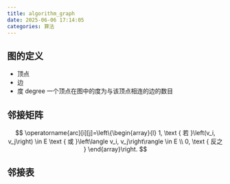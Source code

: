 ```yaml
---
title: algorithm_graph
date: 2025-06-06 17:14:05
categories: 算法
---
```

## 图的定义
* 顶点
* 边
* 度 degree
一个顶点在图中的度为与该顶点相连的边的数目
## 邻接矩阵
$$
\operatorname{arc}[i][j]=\left\{\begin{array}{l}
1, \text { 若 }\left(v_i, v_j\right) \in E \text { 或 }\left\langle v_i, v_j\right\rangle \in E \\
0, \text { 反之 }
\end{array}\right.
$$

## 邻接表